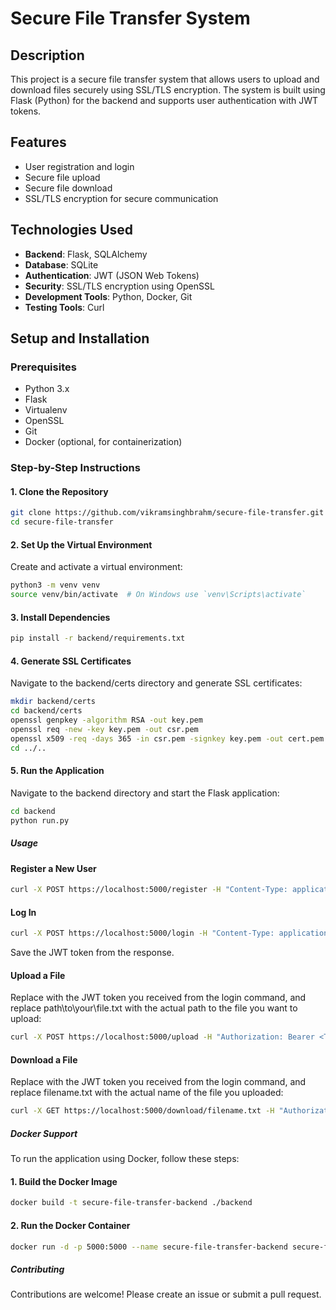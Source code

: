 # Secure File Transfer System

## Description

This project is a secure file transfer system that allows users to upload and download files securely using SSL/TLS encryption. The system is built using Flask (Python) for the backend and supports user authentication with JWT tokens.

## Features

- User registration and login
- Secure file upload
- Secure file download
- SSL/TLS encryption for secure communication

## Technologies Used

- **Backend**: Flask, SQLAlchemy
- **Database**: SQLite
- **Authentication**: JWT (JSON Web Tokens)
- **Security**: SSL/TLS encryption using OpenSSL
- **Development Tools**: Python, Docker, Git
- **Testing Tools**: Curl

## Setup and Installation

### Prerequisites

- Python 3.x
- Flask
- Virtualenv
- OpenSSL
- Git
- Docker (optional, for containerization)

### Step-by-Step Instructions

#### 1. Clone the Repository

```bash
git clone https://github.com/vikramsinghbrahm/secure-file-transfer.git
cd secure-file-transfer
```

#### 2. Set Up the Virtual Environment
Create and activate a virtual environment:
```bash
python3 -m venv venv
source venv/bin/activate  # On Windows use `venv\Scripts\activate`
```
#### 3. Install Dependencies
```bash
pip install -r backend/requirements.txt
```
#### 4. Generate SSL Certificates
Navigate to the backend/certs directory and generate SSL certificates:
```bash
mkdir backend/certs
cd backend/certs
openssl genpkey -algorithm RSA -out key.pem
openssl req -new -key key.pem -out csr.pem
openssl x509 -req -days 365 -in csr.pem -signkey key.pem -out cert.pem
cd ../..
```

#### 5. Run the Application
Navigate to the backend directory and start the Flask application:
```bash
cd backend
python run.py
```
##### Usage
#### Register a New User
```bash
curl -X POST https://localhost:5000/register -H "Content-Type: application/json" -d "{\"username\": \"testuser\", \"password\": \"testpassword\"}" --insecure
```
#### Log In
```bash
curl -X POST https://localhost:5000/login -H "Content-Type: application/json" -d "{\"username\": \"testuser\", \"password\": \"testpassword\"}" --insecure
```
Save the JWT token from the response.
#### Upload a File
Replace <TOKEN> with the JWT token you received from the login command, and replace path\to\your\file.txt with the actual path to the file you want to upload:
```bash
curl -X POST https://localhost:5000/upload -H "Authorization: Bearer <TOKEN>" -F "file=@path\to\your\file.txt" --insecure
```
#### Download a File
Replace <TOKEN> with the JWT token you received from the login command, and replace filename.txt with the actual name of the file you uploaded:
```bash
curl -X GET https://localhost:5000/download/filename.txt -H "Authorization: Bearer <TOKEN>" --insecure -o downloaded_file.txt
```
##### Docker Support
To run the application using Docker, follow these steps:

#### 1. Build the Docker Image
```bash
docker build -t secure-file-transfer-backend ./backend
```
#### 2. Run the Docker Container
```bash
docker run -d -p 5000:5000 --name secure-file-transfer-backend secure-file-transfer-backend
```
##### Contributing
Contributions are welcome! Please create an issue or submit a pull request.
